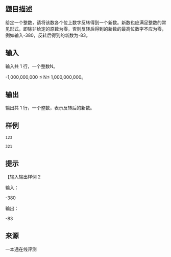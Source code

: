 ## 题目描述

给定一个整数，请将该数各个位上数字反转得到一个新数。新数也应满足整数的常见形式，即除非给定的原数为零，否则反转后得到的新数的最高位数字不应为零，例如输入-380，反转后得到的新数为-83。

## 输入

输入共 1 行，一个整数N。

\-1,000,000,000 ≤ N≤ 1,000,000,000。

## 输出

输出共 1 行，一个整数，表示反转后的新数。

## 样例

```input1
123
```

```output1
321
```

## 提示

【输入输出样例 2

输入：

\-380

输出：

\-83


 ## 来源

 一本通在线评测 
